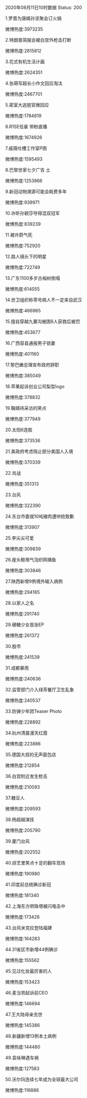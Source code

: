 2020年08月11日10时数据
Status: 200

1.罗晋为唐嫣孙坚聚会订火锅

微博热度:3973235

2.特朗普简报会被白宫外枪击打断

微博热度:2815812

3.花式有机生活计画

微博热度:2624351

4.张萌写超长小作文回应淘汰

微博热度:2467701

5.密室大逃脱官微回应

微博热度:1784619

6.R1SE任豪 带粉直播

微博热度:1674926

7.戚薇吐槽工作室P图

微博热度:1595493

8.巴黎世家七夕广告 土

微博热度:1253866

9.新冠动物溯源可能会耗费多年

微博热度:939971

10.许昕孙颖莎夺得混双冠军

微博热度:839239

11.被许蔚气死

微博热度:752920

12.路人镜头下的明星

微博热度:722749

13.广东1100多岁古榕树倒塌

微博热度:614055

14.世卫组织称零号病人不一定来自武汉

微博热度:466965

15.擅自穿越九寨沟被困6人获救后被罚

微博热度:453677

16.广西容县通报男子锁妻

微博热度:401160

17.黎巴嫩总理宣布政府辞职

微博热度:385049

18.苹果起诉创业公司梨型logo

微博热度:378832

19.鞠婧祎采访的笑点

微博热度:377949

20.太阳6连胜

微博热度:373536

21.美政府考虑阻止部分美国人入境

微博热度:370339

22.肖战

微博热度:351313

23.台风

微博热度:322390

24.东台市委就10吨猪肉遭哄抢致歉

微博热度:313907

25.李尖尖可爱

微博热度:309839

26.座头鲸用气泡织网捕鱼

微博热度:303846

27.陕西新增9例境外输入病例

微博热度:294165

28.以家人之名

微博热度:291740

29.硬糖少女首张EP

微博热度:261372

30.股市

微博热度:241539

31.成都暴雨

微博热度:240636

32.监管部门介入绿茶餐厅卫生乱象

微博热度:240537

33.防弹少年团Teaser Photo

微博热度:228892

34.杭州清晨漫天红霞

微博热度:223886

35.德国大叔的无声面包店

微博热度:212854

36.白宫附近发生枪击

微博热度:210093

37.糖豆人

微博热度:209593

38.杨超越演技

微博热度:205790

39.厦门台风

微博热度:202552

40.综艺里笑点十足的翻车现场

微博热度:190980

41.印度前总统确诊新冠

微博热度:181340

42.上海东方明珠塔被闪电击中

微博热度:173426

43.台风米克拉登陆福建

微博热度:164283

44.31省区市新增44例确诊

微博热度:155562

45.见过化妆最厉害的人

微博热度:153423

46.麦当劳起诉前CEO

微博热度:146694

47.王大陆母亲去世

微博热度:145386

48.新疆新增13例本土病例

微博热度:144480

49.袁咏琳遇车祸

微博热度:127583

50.沃尔玛连续七年成为全球最大公司

微博热度:116886

